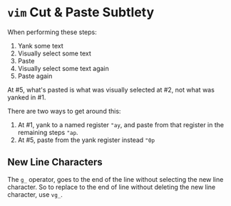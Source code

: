 # `vim` Cut & Paste Subtlety

When performing these steps:

1. Yank some text
2. Visually select some text
3. Paste
4. Visually select some text again
5. Paste again

At #5, what's pasted is what was visually selected at #2, not what was yanked in #1.

There are two ways to get around this:

1. At #1, yank to a named register `"ay`, and paste from that register in the remaining steps `"ap`.
2. At #5, paste from the yank register instead `"0p`

## New Line Characters

The `g_` operator, goes to the end of the line without selecting the new line character. So to replace to the end of line without deleting the new line character, use `vg_`.
